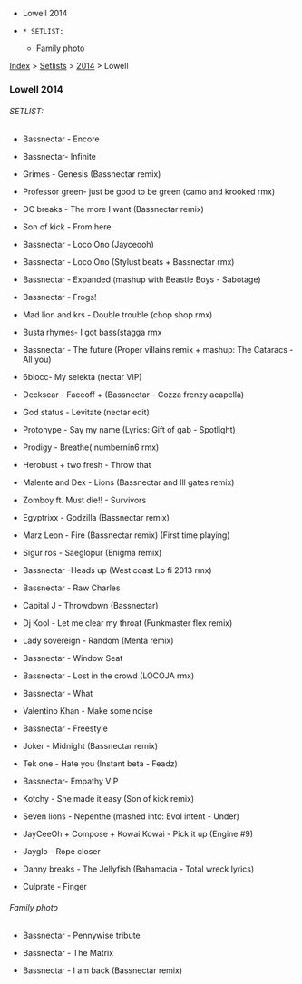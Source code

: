   * Lowell 2014
  *     * SETLIST:
    * Family photo

[Index](https://www.reddit.com/r/bassnectar/wiki/index) >
[Setlists](https://www.reddit.com/r/bassnectar/wiki/interactive/setlists) >
[2014](https://www.reddit.com/r/bassnectar/wiki/interactive/setlists/2014) >
Lowell

### Lowell 2014

###### SETLIST:

  * Bassnectar - Encore

  * Bassnectar- Infinite

  * Grimes - Genesis (Bassnectar remix)

  * Professor green- just be good to be green (camo and krooked rmx)

  * DC breaks - The more I want (Bassnectar remix)

  * Son of kick - From here

  * Bassnectar - Loco Ono (Jayceooh)

  * Bassnectar - Loco Ono (Stylust beats + Bassnectar rmx)

  * Bassnectar - Expanded (mashup with Beastie Boys - Sabotage)

  * Bassnectar - Frogs!

  * Mad lion and krs - Double trouble (chop shop rmx)

  * Busta rhymes- I got bass(stagga rmx

  * Bassnectar - The future (Proper villains remix + mashup: The Cataracs - All you)

  * 6blocc- My selekta (nectar VIP)

  * Deckscar - Faceoff + (Bassnectar - Cozza frenzy acapella)

  * God status - Levitate (nectar edit)

  * Protohype - Say my name (Lyrics: Gift of gab - Spotlight)

  * Prodigy - Breathe( numbernin6 rmx)

  * Herobust + two fresh - Throw that

  * Malente and Dex - Lions (Bassnectar and Ill gates remix)

  * Zomboy ft. Must die!! - Survivors

  * Egyptrixx - Godzilla (Bassnectar remix)

  * Marz Leon - Fire (Bassnectar remix) (First time playing)

  * Sigur ros - Saeglopur (Enigma remix)

  * Bassnectar -Heads up (West coast Lo fi 2013 rmx)

  * Bassnectar - Raw Charles

  * Capital J - Throwdown (Bassnectar)

  * Dj Kool - Let me clear my throat (Funkmaster flex remix)

  * Lady sovereign - Random (Menta remix)

  * Bassnectar - Window Seat

  * Bassnectar - Lost in the crowd (LOCOJA rmx)

  * Bassnectar - What

  * Valentino Khan - Make some noise

  * Bassnectar - Freestyle 

  * Joker - Midnight (Bassnectar remix)

  * Tek one - Hate you (Instant beta - Feadz)

  * Bassnectar- Empathy VIP 

  * Kotchy - She made it easy (Son of kick remix)

  * Seven lions - Nepenthe (mashed into: Evol intent - Under)

  * JayCeeOh + Compose + Kowai Kowai - Pick it up (Engine #9)

  * Jayglo - Rope closer

  * Danny breaks - The Jellyfish (Bahamadia - Total wreck lyrics)

  * Culprate - Finger 

###### Family photo

  * Bassnectar - Pennywise tribute

  * Bassnectar - The Matrix 

  * Bassnectar - I am back (Bassnectar remix)

